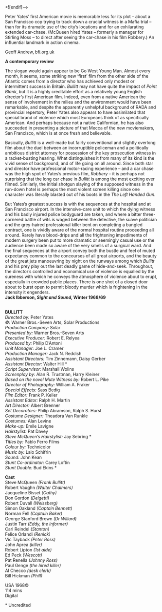 

<![endif]-->

Peter Yates’ first American movie is memorable less for its plot – about a San Francisco cop trying to track down a crucial witness in a Mafia trial – than for its dramatic use of the city’s locations and for an exhilarating extended car-chase. (McQueen hired Yates – formerly a manager for Stirling Moss – to direct after seeing the car-chase in his film Robbery.) An influential landmark in action cinema.

Geoff Andrew, bfi.org.uk

**A contemporary review**

The slogan would again appear to be Go West Young Man. Almost every month, it seems, some striking new ‘first’ film from the other side of the Atlantic comes from a director who has achieved only modest or intermittent success in Britain. _Bullitt_ may not have quite the impact of _Point Blank_, but it is a highly creditable effort as a relatively young English director’s first American film. Indeed, even from a native American the sense of involvement in the milieu and the environment would have been remarkable, and despite the apparently unhelpful background of RADA and provincial repertory, Peter Yates also appears to have assimilated that special brand of violence which most Europeans think of as specifically American. And perhaps because not a native Californian, he has also succeeded in presenting a picture of that Mecca of the new moviemakers, San Francisco, which is at once fresh and believable.

Basically, _Bullitt_ is a well-made but fairly conventional and slightly overlong film about the duel between an incorruptible policeman and a politically ambitious district attorney for possession of the key prosecution witness in a racket-busting hearing. What distinguishes it from many of its kind is the vivid sense of background, and of life going on all around. Since both star and director have professional motor-racing experience – and a car chase was the high spot of Yates’s previous film, _Robbery_ – it is perhaps not surprising that the long car chase in _Bullitt_ is among the most exciting ever filmed. Similarly, the initial shotgun slaying of the supposed witness in the run-down hotel is perhaps the most violent screen killing since one character was literally blasted out of his boots in the _The Left Handed Gun._

But Yates’s greatest success is with the sequences at the hospital and at San Francisco airport. In the intensive-care unit to which the dying witness and his badly injured police bodyguard are taken, and where a bitter three-cornered battle of wits is waged between the detective, the suave politician and the grey-haired professional killer bent on completing a bungled contract, one is vividly aware of the normal hospital routine proceeding all around. Rarely have blood-drips and all the frightening impedimenta of modern surgery been put to more dramatic or seemingly casual use or the audience been made so aware of the very smells of a surgical ward. And the final sequences at the airport convey both the bustle and feel of muted expectancy common to the concourses of all great airports, and the beauty of the great jets manoeuvring by night on the runways among which _Bullitt_ and his prey play out the last deadly game of hide-and-seek. Throughout, the director’s controlled and economical use of violence is equalled by the sureness with which he conveys the atmosphere of violence about to erupt, especially in crowded public places. There is one shot of a closed door about to burst open to permit bloody murder which is frightening in the intensity it engenders.  
**Jack Ibberson, _Sight and Sound_, Winter 1968/69**  
<br>

**BULLITT**  
_Directed by:_ Peter Yates  
_©:_ Warner Bros.-Seven Arts, Solar Productions  
_Production Company:_ Solar  
_Presented by:_ Warner Bros.-Seven Arts  
_Executive Producer:_ Robert E. Relyea  
_Produced by:_ Philip D’Antoni  
_Unit Manager:_ Joe L. Cramer  
_Production Manager:_ Jack N. Reddish  
_Assistant Directors:_ Tim Zinnemann, Daisy Gerber  
_Assistant Director:_ Walter Hill *  
_Script Supervisor:_ Marshall Wolins  
_Screenplay by:_ Alan R. Trustman, Harry Kleiner  
_Based on the novel Mute Witness by:_ Robert L. Pike  
_Director of Photography:_ William A. Fraker  
_Special Effects:_ Sass Bedig  
_Film Editor:_ Frank P. Keller  
_Assistant Editor:_ Ralph H. Martin  
_Art Director:_ Albert Brenner  
_Set Decorators:_ Philip Abramson, Ralph S. Hurst  
_Costume Designer:_ Theadora Van Runkle  
_Costumes:_ Alan Levine  
_Make-up:_ Emile Lavigne  
_Hairstylist:_ Pat Davey  
_Steve McQueen’s Hairstylist:_ Jay Sebring *  
_Titles by:_ Pablo Ferro Films  
_Colour by:_ Technicolor  
_Music by:_ Lalo Schifrin  
_Sound:_ John Kean  
_Stunt Co-ordinator:_ Carey Loftin  
_Stunt Double:_ Bud Ekins *  

**Cast**  
Steve McQueen _(Frank Bullitt)_  
Robert Vaughn _(Walter Chalmers)_  
Jacqueline Bisset _(Cathy)_  
Don Gordon _(Delgetti)_  
Robert Duvall _(Weissberg)_  
Simon Oakland _(Captain Bennett)_  
Norman Fell _(Captain Baker)_  
George Stanford Brown _(Dr Willard)_  
Justin Tarr _(Eddy, the informer)_  
Carl Reindel _(Stanton)_  
Felice Orlandi _(Renick)_  
Vic Tayback _(Peter Ross)_  
John Aprea _(killer)_  
Robert Lipton _(1st aide)_  
Ed Peck _(Wescott)_  
Pat Renella _(Johnny Ross)_  
Paul Genge _(the hired killer)_  
Al Checco _(desk clerk)_  
Bill Hickman _(Phill)_  

USA 1968©  
114 mins  
Digital  

\* Uncredited  
<!--stackedit_data:
eyJoaXN0b3J5IjpbMjA1OTU5NzA4NSwtMTM1NDQ2NjMwM119
-->